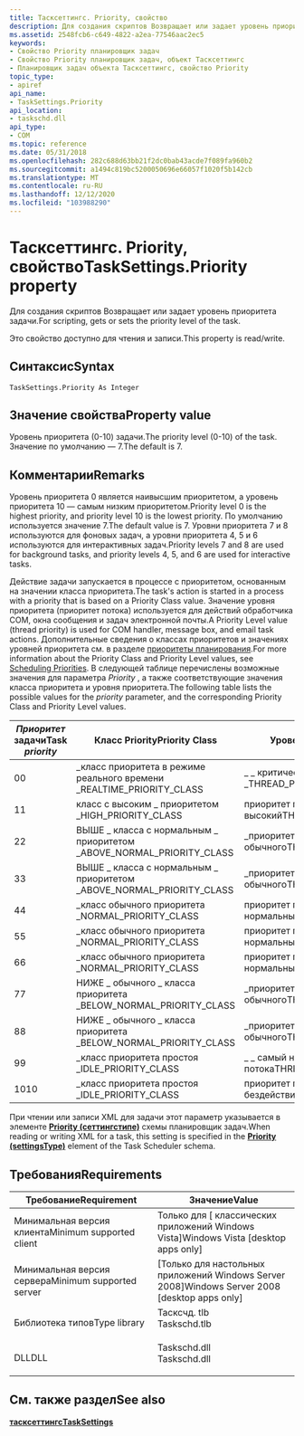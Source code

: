 ```yaml
---
title: Тасксеттингс. Priority, свойство
description: Для создания скриптов Возвращает или задает уровень приоритета задачи.
ms.assetid: 2548fcb6-c649-4822-a2ea-77546aac2ec5
keywords:
- Свойство Priority планировщик задач
- Свойство Priority планировщик задач, объект Тасксеттингс
- Планировщик задач объекта Тасксеттингс, свойство Priority
topic_type:
- apiref
api_name:
- TaskSettings.Priority
api_location:
- taskschd.dll
api_type:
- COM
ms.topic: reference
ms.date: 05/31/2018
ms.openlocfilehash: 282c688d63bb21f2dc0bab43acde7f089fa960b2
ms.sourcegitcommit: a1494c819bc5200050696e66057f1020f5b142cb
ms.translationtype: MT
ms.contentlocale: ru-RU
ms.lasthandoff: 12/12/2020
ms.locfileid: "103988290"
---
```

# <a name="tasksettingspriority-property"></a><span data-ttu-id="1e8d9-106">Тасксеттингс. Priority, свойство</span><span class="sxs-lookup"><span data-stu-id="1e8d9-106">TaskSettings.Priority property</span></span>

<span data-ttu-id="1e8d9-107">Для создания скриптов Возвращает или задает уровень приоритета задачи.</span><span class="sxs-lookup"><span data-stu-id="1e8d9-107">For scripting, gets or sets the priority level of the task.</span></span>

<span data-ttu-id="1e8d9-108">Это свойство доступно для чтения и записи.</span><span class="sxs-lookup"><span data-stu-id="1e8d9-108">This property is read/write.</span></span>

## <a name="syntax"></a><span data-ttu-id="1e8d9-109">Синтаксис</span><span class="sxs-lookup"><span data-stu-id="1e8d9-109">Syntax</span></span>


```VB
TaskSettings.Priority As Integer
```



## <a name="property-value"></a><span data-ttu-id="1e8d9-110">Значение свойства</span><span class="sxs-lookup"><span data-stu-id="1e8d9-110">Property value</span></span>

<span data-ttu-id="1e8d9-111">Уровень приоритета (0-10) задачи.</span><span class="sxs-lookup"><span data-stu-id="1e8d9-111">The priority level (0-10) of the task.</span></span> <span data-ttu-id="1e8d9-112">Значение по умолчанию — 7.</span><span class="sxs-lookup"><span data-stu-id="1e8d9-112">The default is 7.</span></span>

## <a name="remarks"></a><span data-ttu-id="1e8d9-113">Комментарии</span><span class="sxs-lookup"><span data-stu-id="1e8d9-113">Remarks</span></span>

<span data-ttu-id="1e8d9-114">Уровень приоритета 0 является наивысшим приоритетом, а уровень приоритета 10 — самым низким приоритетом.</span><span class="sxs-lookup"><span data-stu-id="1e8d9-114">Priority level 0 is the highest priority, and priority level 10 is the lowest priority.</span></span> <span data-ttu-id="1e8d9-115">По умолчанию используется значение 7.</span><span class="sxs-lookup"><span data-stu-id="1e8d9-115">The default value is 7.</span></span> <span data-ttu-id="1e8d9-116">Уровни приоритета 7 и 8 используются для фоновых задач, а уровни приоритета 4, 5 и 6 используются для интерактивных задач.</span><span class="sxs-lookup"><span data-stu-id="1e8d9-116">Priority levels 7 and 8 are used for background tasks, and priority levels 4, 5, and 6 are used for interactive tasks.</span></span>

<span data-ttu-id="1e8d9-117">Действие задачи запускается в процессе с приоритетом, основанным на значении класса приоритета.</span><span class="sxs-lookup"><span data-stu-id="1e8d9-117">The task's action is started in a process with a priority that is based on a Priority Class value.</span></span> <span data-ttu-id="1e8d9-118">Значение уровня приоритета (приоритет потока) используется для действий обработчика COM, окна сообщения и задач электронной почты.</span><span class="sxs-lookup"><span data-stu-id="1e8d9-118">A Priority Level value (thread priority) is used for COM handler, message box, and email task actions.</span></span> <span data-ttu-id="1e8d9-119">Дополнительные сведения о классах приоритетов и значениях уровней приоритета см. в разделе [приоритеты планирования](/windows/desktop/ProcThread/scheduling-priorities).</span><span class="sxs-lookup"><span data-stu-id="1e8d9-119">For more information about the Priority Class and Priority Level values, see [Scheduling Priorities](/windows/desktop/ProcThread/scheduling-priorities).</span></span> <span data-ttu-id="1e8d9-120">В следующей таблице перечислены возможные значения для параметра *Priority* , а также соответствующие значения класса приоритета и уровня приоритета.</span><span class="sxs-lookup"><span data-stu-id="1e8d9-120">The following table lists the possible values for the *priority* parameter, and the corresponding Priority Class and Priority Level values.</span></span>



| <span data-ttu-id="1e8d9-121">*Приоритет* задачи</span><span class="sxs-lookup"><span data-stu-id="1e8d9-121">Task *priority*</span></span> | <span data-ttu-id="1e8d9-122">Класс Priority</span><span class="sxs-lookup"><span data-stu-id="1e8d9-122">Priority Class</span></span>                 | <span data-ttu-id="1e8d9-123">Уровень приоритета</span><span class="sxs-lookup"><span data-stu-id="1e8d9-123">Priority Level</span></span>                   |
|-----------------|--------------------------------|----------------------------------|
| <span data-ttu-id="1e8d9-124">0</span><span class="sxs-lookup"><span data-stu-id="1e8d9-124">0</span></span>               | <span data-ttu-id="1e8d9-125">\_класс приоритета в режиме реального времени \_</span><span class="sxs-lookup"><span data-stu-id="1e8d9-125">REALTIME\_PRIORITY\_CLASS</span></span>      | <span data-ttu-id="1e8d9-126">\_ \_ критическое время ПРИОРИТЕТа потока \_</span><span class="sxs-lookup"><span data-stu-id="1e8d9-126">THREAD\_PRIORITY\_TIME\_CRITICAL</span></span> |
| <span data-ttu-id="1e8d9-127">1</span><span class="sxs-lookup"><span data-stu-id="1e8d9-127">1</span></span>               | <span data-ttu-id="1e8d9-128">класс с высоким \_ приоритетом \_</span><span class="sxs-lookup"><span data-stu-id="1e8d9-128">HIGH\_PRIORITY\_CLASS</span></span>          | <span data-ttu-id="1e8d9-129">приоритет потока — \_ \_ самый высокий</span><span class="sxs-lookup"><span data-stu-id="1e8d9-129">THREAD\_PRIORITY\_HIGHEST</span></span>        |
| <span data-ttu-id="1e8d9-130">2</span><span class="sxs-lookup"><span data-stu-id="1e8d9-130">2</span></span>               | <span data-ttu-id="1e8d9-131">ВЫШЕ \_ класса с нормальным \_ приоритетом \_</span><span class="sxs-lookup"><span data-stu-id="1e8d9-131">ABOVE\_NORMAL\_PRIORITY\_CLASS</span></span> | <span data-ttu-id="1e8d9-132">\_приоритет потока \_ выше \_ обычного</span><span class="sxs-lookup"><span data-stu-id="1e8d9-132">THREAD\_PRIORITY\_ABOVE\_NORMAL</span></span>  |
| <span data-ttu-id="1e8d9-133">3</span><span class="sxs-lookup"><span data-stu-id="1e8d9-133">3</span></span>               | <span data-ttu-id="1e8d9-134">ВЫШЕ \_ класса с нормальным \_ приоритетом \_</span><span class="sxs-lookup"><span data-stu-id="1e8d9-134">ABOVE\_NORMAL\_PRIORITY\_CLASS</span></span> | <span data-ttu-id="1e8d9-135">\_приоритет потока \_ выше \_ обычного</span><span class="sxs-lookup"><span data-stu-id="1e8d9-135">THREAD\_PRIORITY\_ABOVE\_NORMAL</span></span>  |
| <span data-ttu-id="1e8d9-136">4</span><span class="sxs-lookup"><span data-stu-id="1e8d9-136">4</span></span>               | <span data-ttu-id="1e8d9-137">\_класс обычного приоритета \_</span><span class="sxs-lookup"><span data-stu-id="1e8d9-137">NORMAL\_PRIORITY\_CLASS</span></span>        | <span data-ttu-id="1e8d9-138">приоритет потока — \_ \_ нормальный</span><span class="sxs-lookup"><span data-stu-id="1e8d9-138">THREAD\_PRIORITY\_NORMAL</span></span>         |
| <span data-ttu-id="1e8d9-139">5</span><span class="sxs-lookup"><span data-stu-id="1e8d9-139">5</span></span>               | <span data-ttu-id="1e8d9-140">\_класс обычного приоритета \_</span><span class="sxs-lookup"><span data-stu-id="1e8d9-140">NORMAL\_PRIORITY\_CLASS</span></span>        | <span data-ttu-id="1e8d9-141">приоритет потока — \_ \_ нормальный</span><span class="sxs-lookup"><span data-stu-id="1e8d9-141">THREAD\_PRIORITY\_NORMAL</span></span>         |
| <span data-ttu-id="1e8d9-142">6</span><span class="sxs-lookup"><span data-stu-id="1e8d9-142">6</span></span>               | <span data-ttu-id="1e8d9-143">\_класс обычного приоритета \_</span><span class="sxs-lookup"><span data-stu-id="1e8d9-143">NORMAL\_PRIORITY\_CLASS</span></span>        | <span data-ttu-id="1e8d9-144">приоритет потока — \_ \_ нормальный</span><span class="sxs-lookup"><span data-stu-id="1e8d9-144">THREAD\_PRIORITY\_NORMAL</span></span>         |
| <span data-ttu-id="1e8d9-145">7</span><span class="sxs-lookup"><span data-stu-id="1e8d9-145">7</span></span>               | <span data-ttu-id="1e8d9-146">НИЖЕ \_ обычного \_ класса приоритета \_</span><span class="sxs-lookup"><span data-stu-id="1e8d9-146">BELOW\_NORMAL\_PRIORITY\_CLASS</span></span> | <span data-ttu-id="1e8d9-147">\_приоритет потока \_ ниже \_ обычного</span><span class="sxs-lookup"><span data-stu-id="1e8d9-147">THREAD\_PRIORITY\_BELOW\_NORMAL</span></span>  |
| <span data-ttu-id="1e8d9-148">8</span><span class="sxs-lookup"><span data-stu-id="1e8d9-148">8</span></span>               | <span data-ttu-id="1e8d9-149">НИЖЕ \_ обычного \_ класса приоритета \_</span><span class="sxs-lookup"><span data-stu-id="1e8d9-149">BELOW\_NORMAL\_PRIORITY\_CLASS</span></span> | <span data-ttu-id="1e8d9-150">\_приоритет потока \_ ниже \_ обычного</span><span class="sxs-lookup"><span data-stu-id="1e8d9-150">THREAD\_PRIORITY\_BELOW\_NORMAL</span></span>  |
| <span data-ttu-id="1e8d9-151">9</span><span class="sxs-lookup"><span data-stu-id="1e8d9-151">9</span></span>               | <span data-ttu-id="1e8d9-152">\_класс приоритета простоя \_</span><span class="sxs-lookup"><span data-stu-id="1e8d9-152">IDLE\_PRIORITY\_CLASS</span></span>          | <span data-ttu-id="1e8d9-153">\_ \_ самый низкий приоритет потока</span><span class="sxs-lookup"><span data-stu-id="1e8d9-153">THREAD\_PRIORITY\_LOWEST</span></span>         |
| <span data-ttu-id="1e8d9-154">10</span><span class="sxs-lookup"><span data-stu-id="1e8d9-154">10</span></span>              | <span data-ttu-id="1e8d9-155">\_класс приоритета простоя \_</span><span class="sxs-lookup"><span data-stu-id="1e8d9-155">IDLE\_PRIORITY\_CLASS</span></span>          | <span data-ttu-id="1e8d9-156">приоритет потока — \_ \_ бездействие</span><span class="sxs-lookup"><span data-stu-id="1e8d9-156">THREAD\_PRIORITY\_IDLE</span></span>           |



 

<span data-ttu-id="1e8d9-157">При чтении или записи XML для задачи этот параметр указывается в элементе [**Priority (сеттингстипе)**](taskschedulerschema-priority-settingstype-element.md) схемы планировщик задач.</span><span class="sxs-lookup"><span data-stu-id="1e8d9-157">When reading or writing XML for a task, this setting is specified in the [**Priority (settingsType)**](taskschedulerschema-priority-settingstype-element.md) element of the Task Scheduler schema.</span></span>

## <a name="requirements"></a><span data-ttu-id="1e8d9-158">Требования</span><span class="sxs-lookup"><span data-stu-id="1e8d9-158">Requirements</span></span>



| <span data-ttu-id="1e8d9-159">Требование</span><span class="sxs-lookup"><span data-stu-id="1e8d9-159">Requirement</span></span> | <span data-ttu-id="1e8d9-160">Значение</span><span class="sxs-lookup"><span data-stu-id="1e8d9-160">Value</span></span> |
|-------------------------------------|-----------------------------------------------------------------------------------------|
| <span data-ttu-id="1e8d9-161">Минимальная версия клиента</span><span class="sxs-lookup"><span data-stu-id="1e8d9-161">Minimum supported client</span></span><br/> | <span data-ttu-id="1e8d9-162">Только для \[ классических приложений Windows Vista\]</span><span class="sxs-lookup"><span data-stu-id="1e8d9-162">Windows Vista \[desktop apps only\]</span></span><br/>                                          |
| <span data-ttu-id="1e8d9-163">Минимальная версия сервера</span><span class="sxs-lookup"><span data-stu-id="1e8d9-163">Minimum supported server</span></span><br/> | <span data-ttu-id="1e8d9-164">\[Только для настольных приложений Windows Server 2008\]</span><span class="sxs-lookup"><span data-stu-id="1e8d9-164">Windows Server 2008 \[desktop apps only\]</span></span><br/>                                    |
| <span data-ttu-id="1e8d9-165">Библиотека типов</span><span class="sxs-lookup"><span data-stu-id="1e8d9-165">Type library</span></span><br/>             | <dl> <span data-ttu-id="1e8d9-166"><dt>Тасксчд. tlb</dt></span><span class="sxs-lookup"><span data-stu-id="1e8d9-166"><dt>Taskschd.tlb</dt></span></span> </dl> |
| <span data-ttu-id="1e8d9-167">DLL</span><span class="sxs-lookup"><span data-stu-id="1e8d9-167">DLL</span></span><br/>                      | <dl> <span data-ttu-id="1e8d9-168"><dt>Taskschd.dll</dt></span><span class="sxs-lookup"><span data-stu-id="1e8d9-168"><dt>Taskschd.dll</dt></span></span> </dl> |



## <a name="see-also"></a><span data-ttu-id="1e8d9-169">См. также раздел</span><span class="sxs-lookup"><span data-stu-id="1e8d9-169">See also</span></span>

<dl> <dt>

[<span data-ttu-id="1e8d9-170">**тасксеттингс**</span><span class="sxs-lookup"><span data-stu-id="1e8d9-170">**TaskSettings**</span></span>](tasksettings.md)
</dt> </dl>

 

